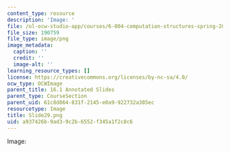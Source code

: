 ```yaml
---
content_type: resource
description: 'Image: '
file: /ol-ocw-studio-app/courses/6-004-computation-structures-spring-2017/a937426b9ad39c2b6552f345a1f2c8c6_Slide29.png
file_size: 190759
file_type: image/png
image_metadata:
  caption: ''
  credit: ''
  image-alt: ''
learning_resource_types: []
license: https://creativecommons.org/licenses/by-nc-sa/4.0/
ocw_type: OCWImage
parent_title: 16.1 Annotated Slides
parent_type: CourseSection
parent_uid: 61c8d864-831f-2145-e0a9-922732a385ec
resourcetype: Image
title: Slide29.png
uid: a937426b-9ad3-9c2b-6552-f345a1f2c8c6
---
```

Image: 